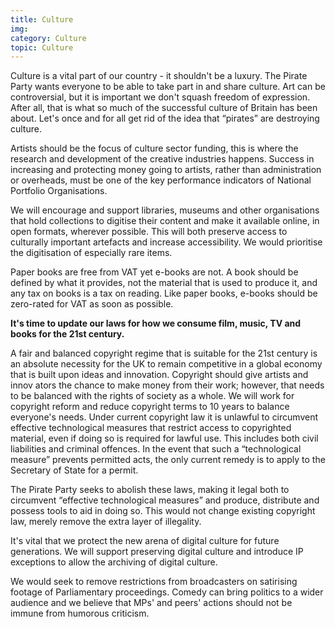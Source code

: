 ```yaml
---
title: Culture
img:
category: Culture
topic: Culture
---
```


Culture is a vital part of our country - it shouldn't be a luxury. The Pirate Party wants everyone to be able to take part in and share culture. Art can be controversial, but it is important we don't squash freedom of expression. After all, that is what so much of the successful culture of Britain has been about. Let's once and for all get rid of the idea that “pirates” are destroying culture.

Artists should be the focus of culture sector funding, this is where the research and development of the creative industries happens. Success in increasing and protecting money going to artists, rather than administration or overheads, must be one of the key performance indicators of National Portfolio Organisations.

We will encourage and support libraries, museums and other organisations that hold collections to digitise their content and make it available online, in open formats, wherever possible. This will both preserve access to culturally important artefacts and increase accessibility. We would prioritise the digitisation of especially rare items.

Paper books are free from VAT yet e-books are not. A book should be defined by what it provides, not the material that is used to produce it, and any tax on books is a tax on reading. Like paper books, e-books should be zero-rated for VAT as soon as possible. 

**It's time to update our laws for how we consume film, music, TV and books for the 21st century.**

A fair and balanced copyright regime that is suitable for the 21st century is an absolute necessity for the UK to remain competitive in a global economy that is built upon ideas and innovation. Copyright should give artists and innov ators the chance to make money from their work; however, that needs to be balanced with the rights of society as a whole. We will work for copyright reform and reduce copyright terms to 10 years to balance everyone's needs.
Under current copyright law it is unlawful to circumvent effective technological measures that restrict access to copyrighted material, even if doing so is required for lawful use. This includes both civil liabilities and criminal offences. In the event that such a “technological measure” prevents permitted acts, the only current remedy is to apply to the Secretary of State for a permit.

The Pirate Party seeks to abolish these laws, making it legal both to circumvent “effective technological measures” and produce, distribute and possess tools to aid in doing so. This would not change existing copyright law, merely remove the extra layer of illegality.

It's vital that we protect the new arena of digital culture for future generations. We will support preserving digital culture and introduce IP exceptions to allow the archiving of digital culture.

We  would seek to remove restrictions from broadcasters on satirising footage of Parliamentary proceedings. Comedy can bring politics to a wider audience and we believe that MPs' and peers' actions should not be immune from humorous criticism.